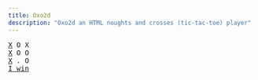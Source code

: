 ```yaml
---
title: Oxo2d 
description: "Oxo2d an HTML noughts and crosses (tic-tac-toe) player"
---
```


<pre class="oxo2d">
<u>X</u> O X
<u>X</u> O O
<u>X</u> . O
<a href="../">I win</a>
</pre>
